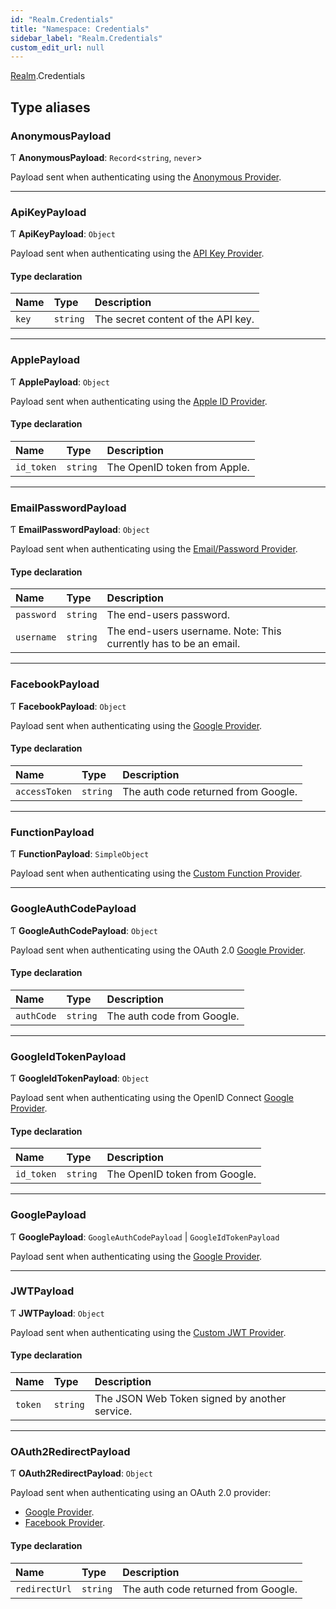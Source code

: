 ```yaml
---
id: "Realm.Credentials"
title: "Namespace: Credentials"
sidebar_label: "Realm.Credentials"
custom_edit_url: null
---
```


[Realm](Realm).Credentials

## Type aliases

### AnonymousPayload

Ƭ **AnonymousPayload**: `Record`<`string`, `never`\>

Payload sent when authenticating using the [Anonymous Provider](https://docs.mongodb.com/realm/authentication/anonymous/).

___

### ApiKeyPayload

Ƭ **ApiKeyPayload**: `Object`

Payload sent when authenticating using the [API Key Provider](https://docs.mongodb.com/realm/authentication/api-key/).

#### Type declaration

| Name | Type | Description |
| :------ | :------ | :------ |
| `key` | `string` | The secret content of the API key. |

___

### ApplePayload

Ƭ **ApplePayload**: `Object`

Payload sent when authenticating using the [Apple ID Provider](https://docs.mongodb.com/realm/authentication/apple/).

#### Type declaration

| Name | Type | Description |
| :------ | :------ | :------ |
| `id_token` | `string` | The OpenID token from Apple. |

___

### EmailPasswordPayload

Ƭ **EmailPasswordPayload**: `Object`

Payload sent when authenticating using the [Email/Password Provider](https://docs.mongodb.com/realm/authentication/email-password/).

#### Type declaration

| Name | Type | Description |
| :------ | :------ | :------ |
| `password` | `string` | The end-users password. |
| `username` | `string` | The end-users username. Note: This currently has to be an email. |

___

### FacebookPayload

Ƭ **FacebookPayload**: `Object`

Payload sent when authenticating using the [Google Provider](https://docs.mongodb.com/realm/authentication/google/).

#### Type declaration

| Name | Type | Description |
| :------ | :------ | :------ |
| `accessToken` | `string` | The auth code returned from Google. |

___

### FunctionPayload

Ƭ **FunctionPayload**: `SimpleObject`

Payload sent when authenticating using the [Custom Function Provider](https://docs.mongodb.com/realm/authentication/custom-function/).

___

### GoogleAuthCodePayload

Ƭ **GoogleAuthCodePayload**: `Object`

Payload sent when authenticating using the OAuth 2.0 [Google Provider](https://docs.mongodb.com/realm/authentication/google/).

#### Type declaration

| Name | Type | Description |
| :------ | :------ | :------ |
| `authCode` | `string` | The auth code from Google. |

___

### GoogleIdTokenPayload

Ƭ **GoogleIdTokenPayload**: `Object`

Payload sent when authenticating using the OpenID Connect [Google Provider](https://docs.mongodb.com/realm/authentication/google/).

#### Type declaration

| Name | Type | Description |
| :------ | :------ | :------ |
| `id_token` | `string` | The OpenID token from Google. |

___

### GooglePayload

Ƭ **GooglePayload**: `GoogleAuthCodePayload` \| `GoogleIdTokenPayload`

Payload sent when authenticating using the [Google Provider](https://docs.mongodb.com/realm/authentication/google/).

___

### JWTPayload

Ƭ **JWTPayload**: `Object`

Payload sent when authenticating using the [Custom JWT Provider](https://docs.mongodb.com/realm/authentication/custom-jwt/).

#### Type declaration

| Name | Type | Description |
| :------ | :------ | :------ |
| `token` | `string` | The JSON Web Token signed by another service. |

___

### OAuth2RedirectPayload

Ƭ **OAuth2RedirectPayload**: `Object`

Payload sent when authenticating using an OAuth 2.0 provider:
- [Google Provider](https://docs.mongodb.com/realm/authentication/google/).
- [Facebook Provider](https://docs.mongodb.com/realm/authentication/facebook/).

#### Type declaration

| Name | Type | Description |
| :------ | :------ | :------ |
| `redirectUrl` | `string` | The auth code returned from Google. |
